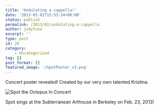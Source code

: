 ```yaml
---
title: 'Undulating a cappella!'
date: '2013-02-01T15:53:34+00:00'
status: publish
permalink: /2013/02/undulating-a-cappella
author: judytuna
excerpt: ''
type: post
id: 20
category:
    - Uncategorized
tag: []
post_format: []
featured_image: '/SpotPoster_v3.png'
---
```

Concert poster revealed! Created by our very own talented Kristina.

![Spot the Octopus In Concert](SpotPoster_v3.png)

Spot sings at the Subterranean Arthouse in Berkeley on Feb. 23, 2013!
